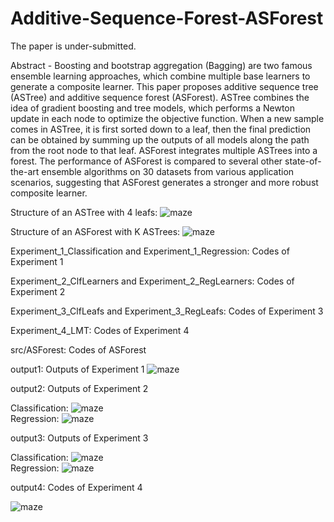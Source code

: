 # Additive-Sequence-Forest-ASForest

The paper is under-submitted.

Abstract - Boosting and bootstrap aggregation (Bagging) are two famous ensemble learning approaches, which combine multiple base learners to generate a composite learner. This paper proposes additive sequence tree (ASTree) and additive sequence forest (ASForest). ASTree combines the idea of gradient boosting and tree models, which performs a Newton update in each node to optimize the objective function. When a new sample comes in ASTree, it is first sorted down to a leaf, then the final prediction can be obtained by summing up the outputs of all models along the path from the root node to that leaf. ASForest integrates multiple ASTrees into a forest. The performance of ASForest is compared to several other state-of-the-art ensemble algorithms on 30 datasets from various application scenarios, suggesting that ASForest generates a stronger and more robust composite learner.

Structure of an ASTree with 4 leafs:
![maze](https://github.com/zhaochangming/Additive-Sequence-Forest-ASForest-/blob/master/FigASTree.png)  

Structure of an ASForest with K ASTrees:
![maze](https://github.com/zhaochangming/Additive-Sequence-Forest-ASForest-/blob/master/FigASForest.png)  

Experiment_1_Classification and Experiment_1_Regression: Codes of Experiment 1

Experiment_2_ClfLearners and Experiment_2_RegLearners: Codes of Experiment 2

Experiment_3_ClfLeafs and Experiment_3_RegLeafs: Codes of Experiment 3

Experiment_4_LMT: Codes of Experiment 4

src/ASForest: Codes of ASForest

output1: Outputs of Experiment 1
![maze](https://github.com/zhaochangming/Additive-Sequence-Forest-ASForest-/blob/master/ex_1.png)  

output2: Outputs of Experiment 2

Classification:
![maze](https://github.com/zhaochangming/Additive-Sequence-Forest-ASForest-/blob/master/ex_2_clf.png)  
Regression:
![maze](https://github.com/zhaochangming/Additive-Sequence-Forest-ASForest-/blob/master/ex_2_reg.png)  

output3: Outputs of Experiment 3

Classification:
![maze](https://github.com/zhaochangming/Additive-Sequence-Forest-ASForest-/blob/master/ex_3_clf.png)  
Regression:
![maze](https://github.com/zhaochangming/Additive-Sequence-Forest-ASForest-/blob/master/ex_3_reg.png)  

output4: Codes of Experiment 4

![maze](https://github.com/zhaochangming/Additive-Sequence-Forest-ASForest-/blob/master/ex_4.png)  
